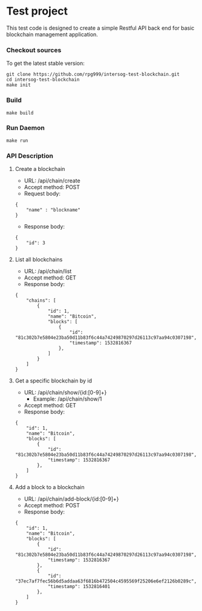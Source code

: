 # Test project

This test code is designed to create a simple Restful API back end for basic blockchain management application.
    
### Checkout sources

To get the latest stable version:
```
git clone https://github.com/rpg999/intersog-test-blockchain.git
cd intersog-test-blockchain
make init
```

### Build
```
make build
```

### Run Daemon
```
make run
```

### API Description
1. Create a blockchain 
    - URL: /api/chain/create
    - Accept method: POST
    - Request body:
    ```
    {
        "name" : "blockname"
    }
    ```
    - Response body:
    ```
    {
        "id": 3
    }
    ```
    
2. List all blockchains
    - URL: /api/chain/list
    - Accept method: GET
    - Response body:
    ```
    {
        "chains": [
            {
                "id": 1,
                "name": "Bitcoin",
                "blocks": [
                    {
                        "id": "81c302b7e5804e23ba50d11b83f6c44a74249870297d26113c97aa94c0307198",
                        "timestamp": 1532816367
                    },
                ]
            }
        ]
    }
    ```
3. Get a specific blockchain by id
    - URL: /api/chain/show/{id:[0-9]+}
        - Example: /api/chain/show/1
    - Accept method: GET
    - Response body:
    ```
    {
        "id": 1,
        "name": "Bitcoin",
        "blocks": [
            {
                "id": "81c302b7e5804e23ba50d11b83f6c44a74249870297d26113c97aa94c0307198",
                "timestamp": 1532816367
            },
        ]
    }
    ```
    
4. Add a block to a blockchain
    - URL: /api/chain/add-block/{id:[0-9]+}
    - Accept method: POST
    - Response body:
    ```
    {
        "id": 1,
        "name": "Bitcoin",
        "blocks": [
            {
                "id": "81c302b7e5804e23ba50d11b83f6c44a74249870297d26113c97aa94c0307198",
                "timestamp": 1532816367
            },
            {
                "id": "37ec7af7fec56b6d5addaa63f6816b472504c4595569f25206e6ef2126b0289c",
                "timestamp": 1532816401
            },
        ]
    }
    ```




